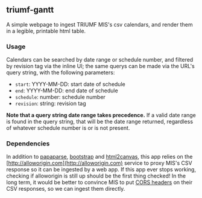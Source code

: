 ## triumf-gantt

A simple webpage to ingest TRIUMF MIS's csv calendars, and render them in a legible, printable html table.

### Usage

Calendars can be searched by date range or schedule number, and filtered by revision tag via the inline UI; the same querys can be made via the URL's query string, with the following parameters:

 - `start`: YYYY-MM-DD: start date of schedule
 - `end`: YYYY-MM-DD: end date of schedule
 - `schedule`: number: schedule number
 - `revision`: string: revision tag

**Note that a query string date range takes precedence.** If a valid date range is found in the query string, that will be the date range returned, regardless of whatever schedule number is or is not present.

### Dependencies

In addition to [papaparse](http://papaparse.com/), [bootstrap](http://getbootstrap.com/) and [html2canvas](https://html2canvas.hertzen.com/), this app relies on the [http://alloworigin.com](http://alloworigin.com) service to proxy MIS's CSV response so it can be ingested by a web app. If this app ever stops working, checking if alloworigin is still up should be the first thing checked! In the long term, it would be better to convince MIS to put [CORS headers](http://enable-cors.org/) on their CSV responses, so we can ingest them directly.